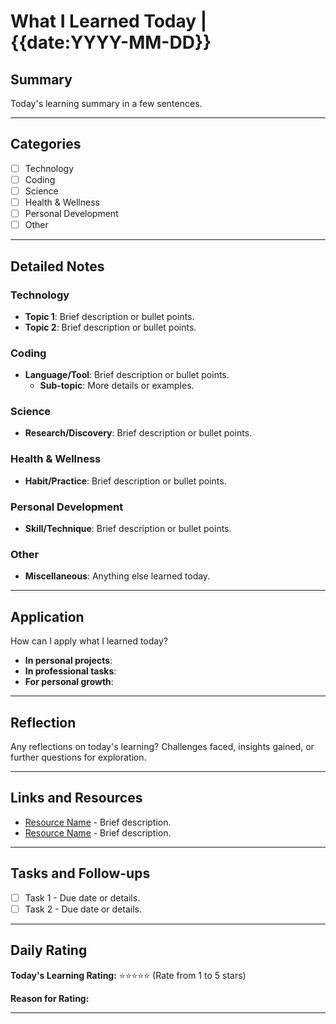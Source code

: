 
# What I Learned Today | {{date:YYYY-MM-DD}}

## Summary
Today's learning summary in a few sentences.

---

## Categories
- [ ] Technology
- [ ] Coding
- [ ] Science
- [ ] Health & Wellness
- [ ] Personal Development
- [ ] Other

---

## Detailed Notes

### Technology
- **Topic 1**: Brief description or bullet points.
- **Topic 2**: Brief description or bullet points.

### Coding
- **Language/Tool**: Brief description or bullet points.
    - **Sub-topic**: More details or examples.

### Science
- **Research/Discovery**: Brief description or bullet points.

### Health & Wellness
- **Habit/Practice**: Brief description or bullet points.

### Personal Development
- **Skill/Technique**: Brief description or bullet points.

### Other
- **Miscellaneous**: Anything else learned today.

---

## Application
How can I apply what I learned today?

- **In personal projects**: 
- **In professional tasks**: 
- **For personal growth**: 

---

## Reflection
Any reflections on today's learning? Challenges faced, insights gained, or further questions for exploration.

---

## Links and Resources
- [Resource Name](URL) - Brief description.
- [Resource Name](URL) - Brief description.

---

## Tasks and Follow-ups
- [ ] Task 1 - Due date or details.
- [ ] Task 2 - Due date or details.

---

## Daily Rating
**Today's Learning Rating:** :star::star::star::star::star: (Rate from 1 to 5 stars)

**Reason for Rating:**

---
